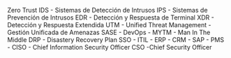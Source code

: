 Zero Trust
IDS - Sistemas de Detección de Intrusos
IPS - Sistemas de Prevención de Intrusos
EDR - Detección y Respuesta de Terminal
XDR - Detección y Respuesta Extendida
UTM - Unified Threat Management - Gestión Unificada de Amenazas
SASE -
DevOps -
MYTM - Man In The Middle
DRP - Disastery Recovery Plan
SSO -
ITIL - 
ERP -
CRM -
SAP -
PMS - 
CISO - Chief Information Security Officer
CSO -Chief Security Officer




